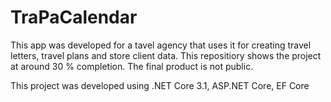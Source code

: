 # TraPaCalendar

This app was developed for a tavel agency that uses it for creating travel letters, travel plans and store client data. This repositiory shows the project at around 30 % completion. The final product is not public.

This project was developed using .NET Core 3.1, ASP.NET Core, EF Core
